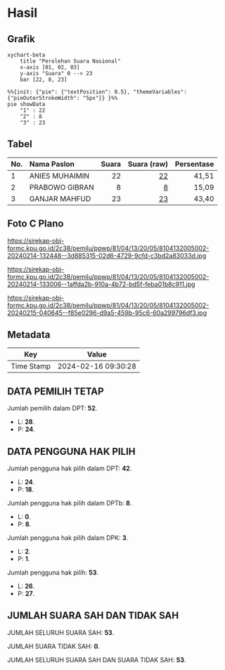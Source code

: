 # Hasil

## Grafik

```mermaid
xychart-beta
    title "Perolehan Suara Nasional"
    x-axis [01, 02, 03]
    y-axis "Suara" 0 --> 23
    bar [22, 8, 23]
```

```mermaid
%%{init: {"pie": {"textPosition": 0.5}, "themeVariables": {"pieOuterStrokeWidth": "5px"}} }%%
pie showData
    "1" : 22
    "2" : 8
    "3" : 23
```

## Tabel

| No. | Nama Paslon    | Suara | Suara (raw) | Persentase |
|:--- |:-------------- | -----:| -----------:| ----------:|
| 1   | ANIES MUHAIMIN | 22    | [22][p-1]   | 41,51      |
| 2   | PRABOWO GIBRAN | 8     | [8][p-2]    | 15,09      |
| 3   | GANJAR MAHFUD  | 23    | [23][p-3]   | 43,40      |


[p-1]: https://github.com/gigit-pemilu/pemilu-2024/blob/main/pilpres/hitung-suara/sub/81-maluku/sub/04-buru/sub/13-fena-leisela/sub/2005-lemanpoli/sub/002-tps/sub/paslon-1.txt
[p-2]: https://github.com/gigit-pemilu/pemilu-2024/blob/main/pilpres/hitung-suara/sub/81-maluku/sub/04-buru/sub/13-fena-leisela/sub/2005-lemanpoli/sub/002-tps/sub/paslon-2.txt
[p-3]: https://github.com/gigit-pemilu/pemilu-2024/blob/main/pilpres/hitung-suara/sub/81-maluku/sub/04-buru/sub/13-fena-leisela/sub/2005-lemanpoli/sub/002-tps/sub/paslon-3.txt

## Foto C Plano

https://sirekap-obj-formc.kpu.go.id/2c38/pemilu/ppwp/81/04/13/20/05/8104132005002-20240214-132448--3d885315-02d6-4729-9cfd-c3bd2a83033d.jpg

https://sirekap-obj-formc.kpu.go.id/2c38/pemilu/ppwp/81/04/13/20/05/8104132005002-20240214-133006--1affda2b-910a-4b72-bd5f-feba01b8c911.jpg

https://sirekap-obj-formc.kpu.go.id/2c38/pemilu/ppwp/81/04/13/20/05/8104132005002-20240215-040645--f85e0296-d9a5-459b-95c6-60a299796df3.jpg


## Metadata

| Key        | Value               |
| ---------- | ------------------- |
| Time Stamp | 2024-02-16 09:30:28 |


## DATA PEMILIH TETAP

Jumlah pemilih dalam DPT: **52**.
 * L: **28**.
 * P: **24**.

## DATA PENGGUNA HAK PILIH

Jumlah pengguna hak pilih dalam DPT: **42**.
 * L: **24**.
 * P: **18**.

Jumlah pengguna hak pilih dalam DPTb: **8**.
 * L: **0**.
 * P: **8**.

Jumlah pengguna hak pilih dalam DPK: **3**.
 * L: **2**.
 * P: **1**.

Jumlah pengguna hak pilih: **53**.
 * L: **26**.
 * P: **27**.

## JUMLAH SUARA SAH DAN TIDAK SAH

JUMLAH SELURUH SUARA SAH: **53**.

JUMLAH SUARA TIDAK SAH: **0**.

JUMLAH SELURUH SUARA SAH DAN SUARA TIDAK SAH: **53**.


